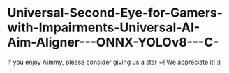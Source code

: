 # Universal-Second-Eye-for-Gamers-with-Impairments-Universal-AI-Aim-Aligner---ONNX-YOLOv8---C-
If you enjoy Aimmy, please consider giving us a star ⭐! We appreciate it! :)
